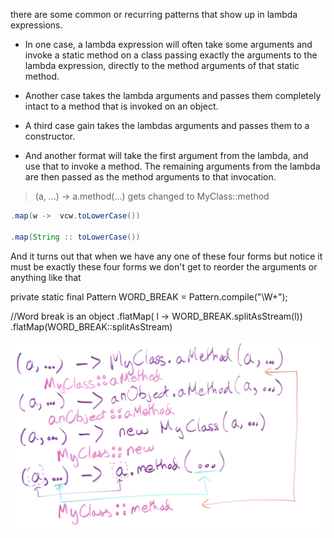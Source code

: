 there are some common or recurring patterns that show up in lambda expressions.

- In one case, a lambda expression will often take some arguments and invoke 
a static method on a class passing exactly the arguments to the lambda 
expression, directly to the method arguments of that static method. 

- Another case takes the lambda arguments and passes them completely intact 
to a method that is invoked on an object. 

- A third case gain takes the lambdas 
arguments and passes them to a constructor. 

- And another format will take the first argument from the 
lambda, and use that to invoke a method. The remaining 
arguments from the lambda are then passed as the method 
arguments to that invocation. 
> (a, ...) -> a.method(...) gets changed to
>MyClass::method

```java
.map(w ->  vcw.toLowerCase())

.map(String :: toLowerCase())
```
And it turns out that when we have any one of these four 
forms but notice it must be exactly these four forms we don't get to reorder 
the arguments or anything like that


 private static final Pattern WORD_BREAK = Pattern.compile("\\W+");
 
 //Word break is an object
.flatMap( l -> WORD_BREAK.splitAsStream(l))
.flatMap(WORD_BREAK::splitAsStream)
                
       


![pic](https://github.com/nitinkc/JavaConcepts/blob/master/Java8/src/main/java/com/nitin/zRevisionsSep2020/f6moreSyntax/static-methods.png?raw=true)